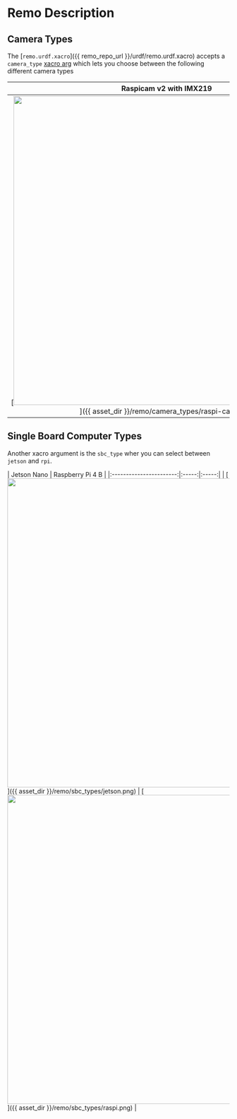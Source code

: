 # Remo Description


## Camera Types

The [`remo.urdf.xacro`]({{ remo_repo_url }}/urdf/remo.urdf.xacro) accepts a `camera_type`
[xacro arg](http://wiki.ros.org/xacro#Rospack_commands) which lets you choose between the following different camera types

| Raspicam v2 with IMX219 | OAK-1 | OAK-D |
|:-----------------------:|:-----:|:-----:|
| [<img src="{{ asset_dir }}/remo/camera_types/raspi-cam.png" width="700">]({{ asset_dir }}/remo/camera_types/raspi-cam.png) | [<img src="{{ asset_dir }}/remo/camera_types/oak-1.png" width="700">]({{ asset_dir }}/remo/camera_types/oak-1.png) | [<img src="{{ asset_dir }}/remo/camera_types/oak-d.png" width="700">]({{ asset_dir }}/remo/camera_types/oak-d.png) |

## Single Board Computer Types

Another xacro argument is the `sbc_type` wher you can select between `jetson` and `rpi`.

| Jetson Nano | Raspberry Pi 4 B |
|:-----------------------:|:-----:|:-----:|
| [<img src="{{ asset_dir }}/remo/sbc_types/jetson.png" width="700">]({{ asset_dir }}/remo/sbc_types/jetson.png) | [<img src="{{ asset_dir }}/remo/sbc_types/raspi.png" width="700">]({{ asset_dir }}/remo/sbc_types/raspi.png) |